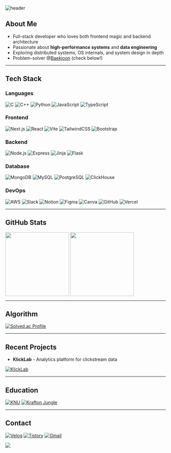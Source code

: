 <img src="https://capsule-render.vercel.app/api?type=waving&color=gradient&height=220&text=Howdy!%20I'm%20Junsik%20Park&fontSize=45&fontAlignY=40&desc=Full-Stack%20Developer%20|%20CS%20Geek&descSize=20&animation=fadeIn" alt="header"/>

## About Me

- Full-stack developer who loves both frontend magic and backend architecture
- Passionate about **high-performance systems** and **data engineering**
- Exploring distributed systems, OS internals, and system design in depth
- Problem-solver @[Baekjoon](https://solved.ac/qkrwns1478) (check below!)

---

## Tech Stack

### Languages
![C](https://img.shields.io/badge/C-00599C?style=for-the-badge&logo=c&logoColor=white)
![C++](https://img.shields.io/badge/C++-00599C?style=for-the-badge&logo=c%2B%2B&logoColor=white)
![Python](https://img.shields.io/badge/Python-3776AB?style=for-the-badge&logo=python&logoColor=white)
![JavaScript](https://img.shields.io/badge/JavaScript-F7DF1E?style=for-the-badge&logo=javascript&logoColor=black)
![TypeScript](https://img.shields.io/badge/TypeScript-3178C6?style=for-the-badge&logo=typescript&logoColor=white)

### Frontend
![Next.js](https://img.shields.io/badge/Next.js-000000?style=for-the-badge&logo=next.js&logoColor=white)
![React](https://img.shields.io/badge/React-61DAFB?style=for-the-badge&logo=react&logoColor=black)
![Vite](https://img.shields.io/badge/Vite-646CFF?style=for-the-badge&logo=vite&logoColor=white)
![TailwindCSS](https://img.shields.io/badge/TailwindCSS-38B2AC?style=for-the-badge&logo=tailwind-css&logoColor=white)
![Bootstrap](https://img.shields.io/badge/Bootstrap-7952B3?style=for-the-badge&logo=bootstrap&logoColor=white)

### Backend
![Node.js](https://img.shields.io/badge/Node.js-339933?style=for-the-badge&logo=node.js&logoColor=white)
![Express](https://img.shields.io/badge/Express-000000?style=for-the-badge&logo=express&logoColor=white)
![Jinja](https://img.shields.io/badge/Jinja-B41717?style=for-the-badge&logo=jinja&logoColor=white)
![Flask](https://img.shields.io/badge/Flask-000000?style=for-the-badge&logo=flask&logoColor=white)

### Database
![MongoDB](https://img.shields.io/badge/MongoDB-47A248?style=for-the-badge&logo=mongodb&logoColor=white)
![MySQL](https://img.shields.io/badge/MySQL-4479A1?style=for-the-badge&logo=mysql&logoColor=white)
![PostgreSQL](https://img.shields.io/badge/PostgreSQL-316192?style=for-the-badge&logo=postgresql&logoColor=white)
![ClickHouse](https://img.shields.io/badge/ClickHouse-F7DF1E?style=for-the-badge&logo=clickhouse&logoColor=black)

### DevOps
![AWS](https://img.shields.io/badge/AWS-232F3E?style=for-the-badge&logo=amazonaws&logoColor=white)
![Slack](https://img.shields.io/badge/Slack-4A154B?style=for-the-badge&logo=slack&logoColor=white)
![Notion](https://img.shields.io/badge/Notion-000000?style=for-the-badge&logo=notion&logoColor=white)
![Figma](https://img.shields.io/badge/Figma-F24E1E?style=for-the-badge&logo=figma&logoColor=white)
![Canva](https://img.shields.io/badge/Canva-00C4CC?style=for-the-badge&logo=canva&logoColor=white)
![GitHub](https://img.shields.io/badge/GitHub-100000?style=for-the-badge&logo=github&logoColor=white)
![Vercel](https://img.shields.io/badge/Vercel-000000?style=for-the-badge&logo=vercel&logoColor=white)

---

## GitHub Stats

<span>
  <img height=200 align="center" src="https://github-readme-stats.vercel.app/api?username=qkrwns1478&show_icons=true&theme=vue&hide_border=true" />
</span>
<span>
  <img height=200 align="center" src="https://github-readme-stats.vercel.app/api/top-langs/?username=qkrwns1478&layout=donut&theme=vue&hide_border=true&exclude_repo=pintos-kaist" />
</span>

---

## Algorithm

[![Solved.ac Profile](http://mazassumnida.wtf/api/v2/generate_badge?boj=qkrwns1478)](https://solved.ac/qkrwns1478/)

---

## Recent Projects

- **KlickLab** - Analytics platform for clickstream data

[![KlickLab](https://github-readme-stats.vercel.app/api/pin/?username=Eatventory&repo=KlickLab)](https://github.com/Eatventory/KlickLab)

---

## Education

[![KNU](https://img.shields.io/badge/KNU-E60000?style=for-the-badge&logo=knu&logoColor=white)](https://knu.ac.kr)
[![Krafton Jungle](https://img.shields.io/badge/Krafton_Jungle-5fcd89?style=for-the-badge&logo=krafton&logoColor=white)](https://jungle.krafton.com/)

---

## Contact

[![Velog](https://img.shields.io/badge/Velog-20C997?style=for-the-badge&logo=velog&logoColor=white)](https://velog.io/@qkrwns1478)
[![Tistory](https://img.shields.io/badge/Tistory-ff5544?style=for-the-badge&logo=tistory&logoColor=white)](https://munsik22.tistory.com)
[![Gmail](https://img.shields.io/badge/Gmail-dd4e41?style=for-the-badge&logo=gmail&logoColor=white)](mailto:qkrwns1478@gmail.com)

<img src="https://capsule-render.vercel.app/api?type=waving&color=gradient&height=120&section=footer" />
